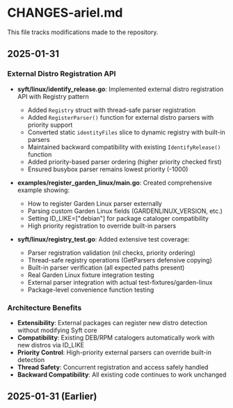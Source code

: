 # CHANGES-ariel.md

This file tracks modifications made to the repository.

## 2025-01-31

### External Distro Registration API
- **syft/linux/identify_release.go**: Implemented external distro registration API with Registry pattern
  - Added `Registry` struct with thread-safe parser registration
  - Added `RegisterParser()` function for external distro parsers with priority support
  - Converted static `identityFiles` slice to dynamic registry with built-in parsers
  - Maintained backward compatibility with existing `IdentifyRelease()` function
  - Added priority-based parser ordering (higher priority checked first)
  - Ensured busybox parser remains lowest priority (-1000)

- **examples/register_garden_linux/main.go**: Created comprehensive example showing:
  - How to register Garden Linux parser externally
  - Parsing custom Garden Linux fields (GARDENLINUX_VERSION, etc.)
  - Setting ID_LIKE=["debian"] for package cataloger compatibility
  - High priority registration to override built-in parsers

- **syft/linux/registry_test.go**: Added extensive test coverage:
  - Parser registration validation (nil checks, priority ordering)
  - Thread-safe registry operations (GetParsers defensive copying)
  - Built-in parser verification (all expected paths present)
  - Real Garden Linux fixture integration testing
  - External parser integration with actual test-fixtures/garden-linux
  - Package-level convenience function testing

### Architecture Benefits
- **Extensibility**: External packages can register new distro detection without modifying Syft core
- **Compatibility**: Existing DEB/RPM catalogers automatically work with new distros via ID_LIKE
- **Priority Control**: High-priority external parsers can override built-in detection
- **Thread Safety**: Concurrent registration and access safely handled
- **Backward Compatibility**: All existing code continues to work unchanged

## 2025-01-31 (Earlier)
